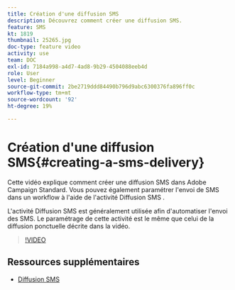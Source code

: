 ```yaml
---
title: Création d'une diffusion SMS
description: Découvrez comment créer une diffusion SMS.
feature: SMS
kt: 1819
thumbnail: 25265.jpg
doc-type: feature video
activity: use
team: DOC
exl-id: 7184a998-a4d7-4ad8-9b29-4504088eeb4d
role: User
level: Beginner
source-git-commit: 2be2719ddd84490b796d9abc6300376fa896ff0c
workflow-type: tm+mt
source-wordcount: '92'
ht-degree: 19%

---
```


# Création d&#39;une diffusion SMS{#creating-a-sms-delivery}

Cette vidéo explique comment créer une diffusion SMS dans Adobe Campaign Standard. Vous pouvez également paramétrer l&#39;envoi de SMS dans un workflow à l&#39;aide de l&#39;activité Diffusion SMS .

L&#39;activité Diffusion SMS est généralement utilisée afin d&#39;automatiser l&#39;envoi des SMS. Le paramétrage de cette activité est le même que celui de la diffusion ponctuelle décrite dans la vidéo.

>[!VIDEO](https://video.tv.adobe.com/v/25265/?quality=12)

## Ressources supplémentaires

* [Diffusion SMS](https://docs.adobe.com/content/help/en/campaign-standard/using/managing-processes-and-data/channel-activities/sms-delivery.html#configuration)
